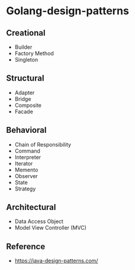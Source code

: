 # Golang-design-patterns

## Creational
- Builder
- Factory Method
- Singleton

## Structural
- Adapter
- Bridge
- Composite
- Facade

## Behavioral
- Chain of Responsibility
- Command
- Interpreter
- Iterator
- Memento
- Observer
- State
- Strategy

## Architectural
- Data Access Object
- Model View Controller (MVC)

## Reference
- https://java-design-patterns.com/